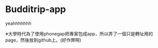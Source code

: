 Budditrip-app
=============
yeahhhhhhh

※大學時代為了使用phonegap把專案包成app，所以弄了一個只是轉址用的page，然後放到github上。(好作弊啊)
